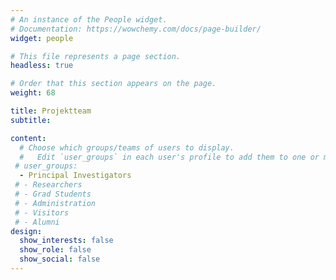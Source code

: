 ```yaml
---
# An instance of the People widget.
# Documentation: https://wowchemy.com/docs/page-builder/
widget: people

# This file represents a page section.
headless: true

# Order that this section appears on the page.
weight: 68

title: Projektteam
subtitle:

content:
  # Choose which groups/teams of users to display.
  #   Edit `user_groups` in each user's profile to add them to one or more of these groups.
 # user_groups:
  - Principal Investigators
 # - Researchers
 # - Grad Students
 # - Administration
 # - Visitors
 # - Alumni
design:
  show_interests: false
  show_role: false
  show_social: false
---
```

